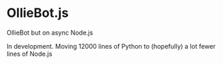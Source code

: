 # OllieBot.js
OllieBot but on async Node.js

In development. Moving 12000 lines of Python to (hopefully) a lot fewer lines of Node.js
